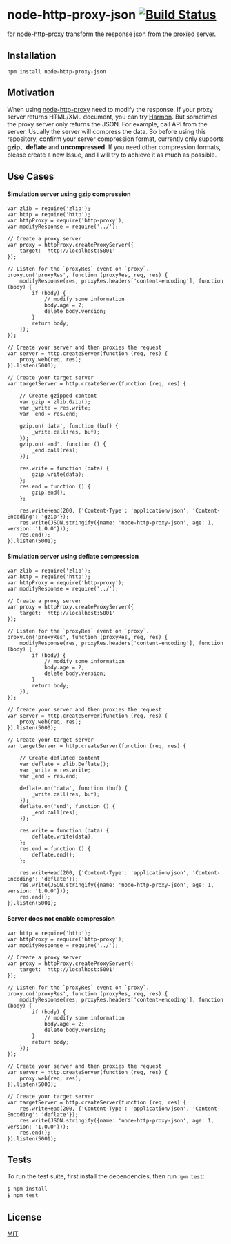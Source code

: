 # node-http-proxy-json [![Build Status](https://travis-ci.org/langjt/node-http-proxy-json.svg?branch=master)](https://travis-ci.org/langjt/node-http-proxy-json)
  for [node-http-proxy](https://github.com/nodejitsu/node-http-proxy) transform the response json from the proxied server.

## Installation

```  
npm install node-http-proxy-json
```

## Motivation
  When using [node-http-proxy](https://github.com/nodejitsu/node-http-proxy) need to modify the response. If your proxy server returns HTML/XML document, you can try [Harmon](https://github.com/No9/harmon).
  But sometimes the proxy server only returns the JSON. For example, call API from the server. Usually the server will compress the data.
  So before using this repository, confirm your server compression format, currently only supports **gzip**、**deflate** and **uncompressed**.
  If you need other compression formats, please create a new Issue, and I will try to achieve it as much as possible.

## Use Cases

#### Simulation server using gzip compression

```
var zlib = require('zlib');
var http = require('http');
var httpProxy = require('http-proxy');
var modifyResponse = require('../');

// Create a proxy server
var proxy = httpProxy.createProxyServer({
    target: 'http://localhost:5001'
});

// Listen for the `proxyRes` event on `proxy`.
proxy.on('proxyRes', function (proxyRes, req, res) {
    modifyResponse(res, proxyRes.headers['content-encoding'], function (body) {
        if (body) {
            // modify some information
            body.age = 2;
            delete body.version;
        }
        return body;
    });
});

// Create your server and then proxies the request
var server = http.createServer(function (req, res) {
    proxy.web(req, res);
}).listen(5000);

// Create your target server
var targetServer = http.createServer(function (req, res) {

    // Create gzipped content
    var gzip = zlib.Gzip();
    var _write = res.write;
    var _end = res.end;

    gzip.on('data', function (buf) {
        _write.call(res, buf);
    });
    gzip.on('end', function () {
        _end.call(res);
    });

    res.write = function (data) {
        gzip.write(data);
    };
    res.end = function () {
        gzip.end();
    };

    res.writeHead(200, {'Content-Type': 'application/json', 'Content-Encoding': 'gzip'});
    res.write(JSON.stringify({name: 'node-http-proxy-json', age: 1, version: '1.0.0'}));
    res.end();
}).listen(5001);
```

#### Simulation server using deflate compression

```
var zlib = require('zlib');
var http = require('http');
var httpProxy = require('http-proxy');
var modifyResponse = require('../');

// Create a proxy server
var proxy = httpProxy.createProxyServer({
    target: 'http://localhost:5001'
});

// Listen for the `proxyRes` event on `proxy`.
proxy.on('proxyRes', function (proxyRes, req, res) {
    modifyResponse(res, proxyRes.headers['content-encoding'], function (body) {
        if (body) {
            // modify some information
            body.age = 2;
            delete body.version;
        }
        return body;
    });
});

// Create your server and then proxies the request
var server = http.createServer(function (req, res) {
    proxy.web(req, res);
}).listen(5000);

// Create your target server
var targetServer = http.createServer(function (req, res) {

    // Create deflated content
    var deflate = zlib.Deflate();
    var _write = res.write;
    var _end = res.end;

    deflate.on('data', function (buf) {
        _write.call(res, buf);
    });
    deflate.on('end', function () {
        _end.call(res);
    });

    res.write = function (data) {
        deflate.write(data);
    };
    res.end = function () {
        deflate.end();
    };

    res.writeHead(200, {'Content-Type': 'application/json', 'Content-Encoding': 'deflate'});
    res.write(JSON.stringify({name: 'node-http-proxy-json', age: 1, version: '1.0.0'}));
    res.end();
}).listen(5001);
```

#### Server does not enable compression

```
var http = require('http');
var httpProxy = require('http-proxy');
var modifyResponse = require('../');

// Create a proxy server
var proxy = httpProxy.createProxyServer({
    target: 'http://localhost:5001'
});

// Listen for the `proxyRes` event on `proxy`.
proxy.on('proxyRes', function (proxyRes, req, res) {
    modifyResponse(res, proxyRes.headers['content-encoding'], function (body) {
        if (body) {
            // modify some information
            body.age = 2;
            delete body.version;
        }
        return body;
    });
});

// Create your server and then proxies the request
var server = http.createServer(function (req, res) {
    proxy.web(req, res);
}).listen(5000);

// Create your target server
var targetServer = http.createServer(function (req, res) {
    res.writeHead(200, {'Content-Type': 'application/json', 'Content-Encoding': 'deflate'});
    res.write(JSON.stringify({name: 'node-http-proxy-json', age: 1, version: '1.0.0'}));
    res.end();
}).listen(5001);
```

## Tests

  To run the test suite, first install the dependencies, then run `npm test`:

```bash
$ npm install
$ npm test
```

## License

  [MIT](http://opensource.org/licenses/MIT)